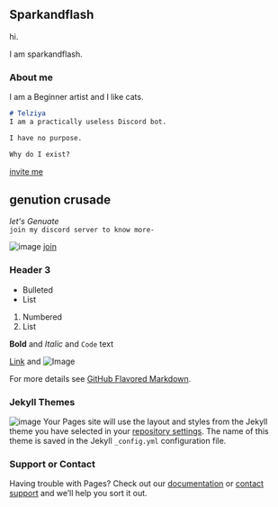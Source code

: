 ## Sparkandflash

hi.

I am sparkandflash.

### About me
I am a Beginner artist and I like cats.

```markdown
# Telziya
I am a practically useless Discord bot.

I have no purpose.

Why do I exist?
```
[invite me](https://discordapp.com/oauth2/authorize?client_id=455997257049702432&permissions=1144380480&scope=bot)

## genution crusade
_let's Genuate_</br>
```join my discord server to know more-```

![image](https://i.imgur.com/aLrCv0i.png)
[join](https://discord.gg/pJXNr9e)

### Header 3

- Bulleted
- List

1. Numbered
2. List

**Bold** and _Italic_ and `Code` text

[Link](url) and ![Image](src)


For more details see [GitHub Flavored Markdown](https://guides.github.com/features/mastering-markdown/).

### Jekyll Themes
![image](https://static.wixstatic.com/media/d256d7_559bc137a190446295de09a7e1271075~mv2.jpg/v1/fill/w_541,h_666,al_c,q_90,usm_0.66_1.00_0.01/Cyborg_Program_%20Medibang%20paint%20pro_Table.webp)
Your Pages site will use the layout and styles from the Jekyll theme you have selected in your [repository settings](https://github.com/sparkandflash/sparkandflash.github.io/settings). The name of this theme is saved in the Jekyll `_config.yml` configuration file.

### Support or Contact

Having trouble with Pages? Check out our [documentation](https://help.github.com/categories/github-pages-basics/) or [contact support](https://github.com/contact) and we’ll help you sort it out.
